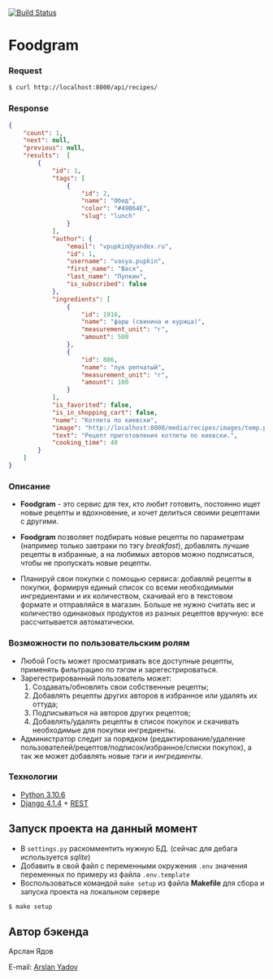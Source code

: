 [![Build Status](https://github.com/ArslanYadov/foodgram-project-react/actions/workflows/foodgram_workflow.yml/badge.svg)](https://github.com/ArslanYadov/foodgram-project-react/actions/workflows/foodgram_workflow.yml/badge.svg)

# Foodgram

### Request
``` bash
$ curl http://localhost:8000/api/recipes/
```
### Response
``` json
{
    "count": 1,
    "next": null,
    "previous": null,
    "results":  [
        {
            "id": 1,
            "tags": [
                {
                    "id": 2,
                    "name": "Обед",
                    "color": "#49B64E",
                    "slug": "lunch"
                }
            ],
            "author": {
                "email": "vpupkin@yandex.ru",
                "id": 1,
                "username": "vasya.pupkin",
                "first_name": "Вася",
                "last_name": "Пупкин",
                "is_subscribed": false
            },
            "ingredients": [
                {
                    "id": 1916,
                    "name": "фарш (свинина и курица)",
                    "measurement_unit": "г",
                    "amount": 500
                },
                {
                    "id": 886,
                    "name": "лук репчатый",
                    "measurement_unit": "г",
                    "amount": 100
                }
            ],
            "is_favorited": false,
            "is_in_shopping_cart": false,
            "name": "Котлета по киевски",
            "image": "http://localhost:8000/media/recipes/images/temp.png",
            "text": "Рецепт приготовления котлеты по киевски.",
            "cooking_time": 40
        }
    ]
}
```
### Описание
* **Foodgram** - это сервис для тех, кто любит готовить,
постоянно ищет новые рецепты и вдохновение,
и хочет делиться своими рецептами с другими. 

* **Foodgram** позволяет подбирать новые рецепты по параметрам (например только завтраки по тэгу _breakfast_), 
добавлять лучшие рецепты в избранные,
а на любимых авторов можно подписаться, чтобы не пропускать новые рецепты.

* Планируй свои покупки с помощью сервиса: 
добавляй рецепты в покупки, формируя единый список со всеми необходимыми ингредиентами и их количеством, 
скачивай его в текстовом формате и отправляйся в магазин. 
Больше не нужно считать вес и количество одинаковых продуктов из разных рецептов вручную: все рассчитывается автоматически.
### Возможности по пользовательским ролям
* Любой Гость может просматривать все доступные рецепты, применять фильтрацию по _тэгам_ и зарегестрироваться.
* Зарегестрированный пользователь может: 
    1. Создавать/обновлять свои собственные рецепты;
    2. Добавлять рецепты других авторов в избранное или удалять их оттуда;
    3. Подписываться на авторов других рецептов;
    4. Добавлять/удалять рецепты в список покупок и скачивать необходимые для покупки ингредиенты.
* Администратор следит за порядком (редактирование/удаление пользователей/рецептов/подписок/избранное/списки покупок), 
а так же может добавлять новые _тэги_ и _ингредиенты_.
### Технологии
* [Python 3.10.6](https://docs.python.org/3.10/)
* [Django 4.1.4](https://docs.djangoproject.com/en/4.1/) + [REST](https://www.django-rest-framework.org/)
## Запуск проекта на данный момент
- В `settings.py` раскомментить нужную БД. (сейчас для дебага используется _sqlite_)
- Добавить в свой файл с переменными окружения `.env` значения переменных по примеру из файла `.env.template`
- Воспользоваться командой `make setup` из файла **Makefile** для сбора и запуска проекта на локальном сервере
``` bash
$ make setup
```
## Автор бэкенда
Арслан Ядов

E-mail:
[Arslan Yadov](mailto:arslanyadov@yandex.ru?subject=foodgram%20diplom%20project)
